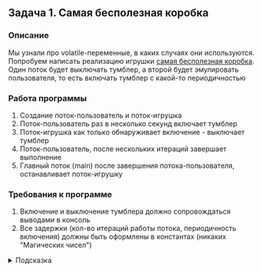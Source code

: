 ## Задача 1. Самая бесполезная коробка

### Описание
Мы узнали про volatile-переменные, в каких случаях они используются. Попробуем написать реализацию игрушки [cамая бесполезная коробка](http://www.youtube.com/watch?v=tGCW8xftdOA). Один поток будет выключать тумблер, а второй будет эмулировать пользователя, то есть включать тумблер с какой-то периодичностью

### Работа программы
1. Создание поток-пользователь и поток-игрушка
2. Поток-пользователь раз в несколько секунд включает тумблер
3. Поток-игрушка как только обнаруживает включение - выключает тумблер
4. Поток-пользователь, после нескольких итераций завершает выполнение
5. Главный поток (main) после завершения потока-пользователя, останавливает поток-игрушку

### Требования к программе
1. Включение и выключение тумблера должно сопровождаться выводами в консоль
2. Все задержки (кол-во итераций работы потока, периодичность включения) должны быть оформлены в константах (никаких "Магических чисел")

<details>
  <summary>Подсказка</summary>
  
  1. Тумблер используется более, чем одним потоком
  2. Чтобы отловить завершение потока-пользователя, можно использовать join() из лекции по синхронизации
  3. В потоке-игрушке нужно реализовать возможность прерывания потока (см. лекцию по работе с потоками)
</details>
